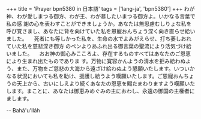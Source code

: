 +++
title = 'Prayer bpn5380 in 日本語'
tags = ['lang-ja', 'bpn5380']
+++
わが神、わが愛しまつる御方、わが王、わが慕したいまつる御方よ。いかなる言葉で私の感
謝の心を表わすことができましょうか。あなたは無思慮むしりょな私を呼び覚さまし、あなたに背を向けていた私を恩寵おんちょう深く向き直らせ給いました。
　死者にも等しかった私を、生命の水でよみがえらせ、打ち萎しおれていた私を慈悲深き御方
のペンよりあふれ出る御言葉の聖流により活気づけ給いました。
　おお神の御心みこころよ、存在するものすべてはあなたのご恩恵により生まれ出たものでありま
す。万物に寛容かんようの清水を拒み給わぬよう、また、万物をご慈悲の大海から遠ざけ給わぬよう懇願いたします。いついかなる状況においても私を助け、援護し給うよう嘆願いたします。ご恩寵おんちょうの天上から、古いにしえより続くあなたの恩恵を賜たまわりますよう嘆願いたします。まことに、あなたは御恵みめぐみの主におわし、永遠の御国の主権者にまします。

-- Bahá'u'lláh
